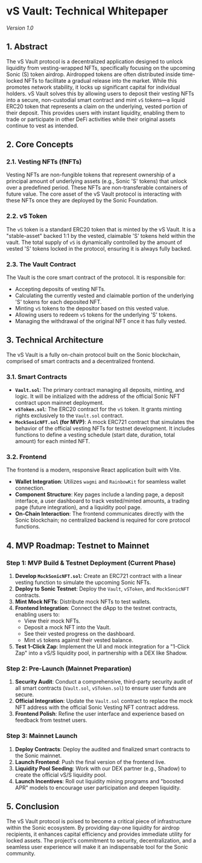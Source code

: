 # vS Vault: Technical Whitepaper
*Version 1.0*

## 1. Abstract

The vS Vault protocol is a decentralized application designed to unlock liquidity from vesting-wrapped NFTs, specifically focusing on the upcoming Sonic (S) token airdrop. Airdropped tokens are often distributed inside time-locked NFTs to facilitate a gradual release into the market. While this promotes network stability, it locks up significant capital for individual holders. vS Vault solves this by allowing users to deposit their vesting NFTs into a secure, non-custodial smart contract and mint `vS` tokens—a liquid ERC20 token that represents a claim on the underlying, vested portion of their deposit. This provides users with instant liquidity, enabling them to trade or participate in other DeFi activities while their original assets continue to vest as intended.

## 2. Core Concepts

### 2.1. Vesting NFTs (fNFTs)

Vesting NFTs are non-fungible tokens that represent ownership of a principal amount of underlying assets (e.g., Sonic 'S' tokens) that unlock over a predefined period. These NFTs are non-transferable containers of future value. The core asset of the vS Vault protocol is interacting with these NFTs once they are deployed by the Sonic Foundation.

### 2.2. vS Token

The `vS` token is a standard ERC20 token that is minted by the vS Vault. It is a "stable-asset" backed 1:1 by the vested, claimable 'S' tokens held within the vault. The total supply of `vS` is dynamically controlled by the amount of vested 'S' tokens locked in the protocol, ensuring it is always fully backed.

### 2.3. The Vault Contract

The Vault is the core smart contract of the protocol. It is responsible for:
-   Accepting deposits of vesting NFTs.
-   Calculating the currently vested and claimable portion of the underlying 'S' tokens for each deposited NFT.
-   Minting `vS` tokens to the depositor based on this vested value.
-   Allowing users to redeem `vS` tokens for the underlying 'S' tokens.
-   Managing the withdrawal of the original NFT once it has fully vested.

## 3. Technical Architecture

The vS Vault is a fully on-chain protocol built on the Sonic blockchain, comprised of smart contracts and a decentralized frontend.

### 3.1. Smart Contracts

-   **`Vault.sol`**: The primary contract managing all deposits, minting, and logic. It will be initialized with the address of the official Sonic NFT contract upon mainnet deployment.
-   **`vSToken.sol`**: The ERC20 contract for the `vS` token. It grants minting rights exclusively to the `Vault.sol` contract.
-   **`MockSonicNFT.sol` (for MVP)**: A mock ERC721 contract that simulates the behavior of the official vesting NFTs for testnet development. It includes functions to define a vesting schedule (start date, duration, total amount) for each minted NFT.

### 3.2. Frontend

The frontend is a modern, responsive React application built with Vite.
-   **Wallet Integration**: Utilizes `wagmi` and `RainbowKit` for seamless wallet connection.
-   **Component Structure**: Key pages include a landing page, a deposit interface, a user dashboard to track vested/minted amounts, a trading page (future integration), and a liquidity pool page.
-   **On-Chain Interaction**: The frontend communicates directly with the Sonic blockchain; no centralized backend is required for core protocol functions.

## 4. MVP Roadmap: Testnet to Mainnet

### Step 1: MVP Build & Testnet Deployment (Current Phase)

1.  **Develop `MockSonicNFT.sol`**: Create an ERC721 contract with a linear vesting function to simulate the upcoming Sonic NFTs.
2.  **Deploy to Sonic Testnet**: Deploy the `Vault`, `vSToken`, and `MockSonicNFT` contracts.
3.  **Mint Mock NFTs**: Distribute mock NFTs to test wallets.
4.  **Frontend Integration**: Connect the dApp to the testnet contracts, enabling users to:
    -   View their mock NFTs.
    -   Deposit a mock NFT into the Vault.
    -   See their vested progress on the dashboard.
    -   Mint `vS` tokens against their vested balance.
5.  **Test 1-Click Zap**: Implement the UI and mock integration for a "1-Click Zap" into a vS/S liquidity pool, in partnership with a DEX like Shadow.

### Step 2: Pre-Launch (Mainnet Preparation)

1.  **Security Audit**: Conduct a comprehensive, third-party security audit of all smart contracts (`Vault.sol`, `vSToken.sol`) to ensure user funds are secure.
2.  **Official Integration**: Update the `Vault.sol` contract to replace the mock NFT address with the official Sonic Vesting NFT contract address.
3.  **Frontend Polish**: Refine the user interface and experience based on feedback from testnet users.

### Step 3: Mainnet Launch

1.  **Deploy Contracts**: Deploy the audited and finalized smart contracts to the Sonic mainnet.
2.  **Launch Frontend**: Push the final version of the frontend live.
3.  **Liquidity Pool Seeding**: Work with our DEX partner (e.g., Shadow) to create the official vS/S liquidity pool.
4.  **Launch Incentives**: Roll out liquidity mining programs and "boosted APR" models to encourage user participation and deepen liquidity.

## 5. Conclusion

The vS Vault protocol is poised to become a critical piece of infrastructure within the Sonic ecosystem. By providing day-one liquidity for airdrop recipients, it enhances capital efficiency and provides immediate utility for locked assets. The project's commitment to security, decentralization, and a seamless user experience will make it an indispensable tool for the Sonic community. 